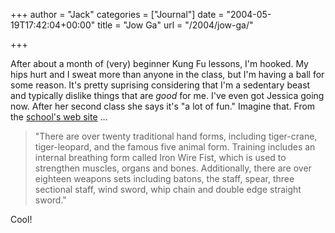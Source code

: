 +++
author = "Jack"
categories = ["Journal"]
date = "2004-05-19T17:42:04+00:00"
title = "Jow Ga"
url = "/2004/jow-ga/"

+++

After about a month of (very) beginner Kung Fu lessons, I'm hooked. My hips hurt and I sweat more than anyone in the class, but I'm having a ball for some reason. It's pretty suprising considering that I'm a sedentary beast and typically dislike things that are _good_ for me. I've even got Jessica going now. After her second class she says it's "a lot of fun." Imagine that. From the [school's web site][1] &#8230;

> 
> 
> "There are over twenty traditional hand forms, including tiger-crane, tiger-leopard, and the famous five animal form. Training includes an internal breathing form called Iron Wire Fist, which is used to strengthen muscles, organs and bones. Additionally, there are over eighteen weapons sets including batons, the staff, spear, three sectional staff, wind sword, whip chain and double edge straight sword."
> 
> 

Cool!

 [1]: http://www.chanskungfu.com/